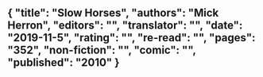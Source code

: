 {
 "title": "Slow Horses",
 "authors": "Mick Herron",
 "editors": "",
 "translator": "",
 "date": "2019-11-5",
 "rating": "",
 "re-read": "",
 "pages": "352",
 "non-fiction": "",
 "comic": "",
 "published": "2010"
}
---

